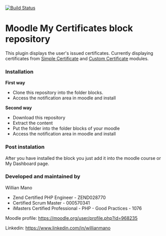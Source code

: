 [![Build Status](https://travis-ci.org/willianmano/moodle-block_mycertificates.svg?branch=master)](https://travis-ci.org/willianmano/moodle-block_mycertificates)

# Moodle My Certificates block repository

This plugin displays the user's issued certificates. Currently displaying certificates from [Simple Certificate](https://moodle.org/plugins/mod_simplecertificate) and [Custom Certificate](https://moodle.org/plugins/mod_customcert) modules. 
 
### Installation

**First way**

- Clone this repository into the folder blocks.
- Access the notification area in moodle and install

**Second way**

- Download this repository
- Extract the content
- Put the folder into the folder blocks of your moodle
- Access the notification area in moodle and install

### Post instalation

After you have installed the block you just add it into the moodle course or My Dashboard page.

### Developed and maintained by

Willian Mano
 - Zend Certified PHP Engineer - ZEND028770
 - Certified Scrum Master - 000570341
 - iMasters Certified Professional - PHP - Good Practices - 1076

Moodle profile: https://moodle.org/user/profile.php?id=968235

Linkedin: https://www.linkedin.com/in/willianmano